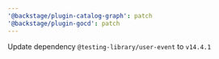```yaml
---
'@backstage/plugin-catalog-graph': patch
'@backstage/plugin-gocd': patch
---
```


Update dependency `@testing-library/user-event` to `v14.4.1`
